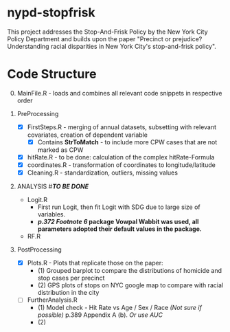 # nypd-stopfrisk
This project addresses the Stop-And-Frisk Policy by the New York City Policy Department and builds upon the paper "Precinct or prejudice? Understanding racial disparities in New York City's stop-and-frisk policy".

# Code Structure
0) MainFile.R - loads and combines all relevant code snippets in respective order

  1) PreProcessing
      - [x] FirstSteps.R - merging of annual datasets, subsetting with relevant covariates, creation of dependent variable
        - [x] Contains **StrToMatch** - to include more CPW cases that are not marked as CPW
      - [x] hitRate.R - to be done: calculation of the complex hitRate-Formula
      - [x] coordinates.R - transformation of coordinates to longitude/latitude
      - [x] Cleaning.R - standardization, outliers, missing values
      
  2) ANALYSIS  #**_TO BE DONE_**
      - Logit.R
        - First run Logit, then fit Logit with SDG due to large size of variables. 
        - **_p.372 Footnote 6_ package Vowpal Wabbit was used, all parameters adopted their default values in the package.**
      - RF.R 
   
  3) PostProcessing
      - [x] Plots.R - Plots that replicate those on the paper:
        - (1) Grouped barplot to compare the distributions of homicide and stop cases per precinct
        - (2) GPS plots of stops on NYC google map to compare with racial distribution in the city
      - [ ] FurtherAnalysis.R
        - (1) Model check - Hit Rate vs Age / Sex / Race _(Not sure if possible)_ p.389 Appendix A (b). *Or use AUC*
        - (2) 
        

